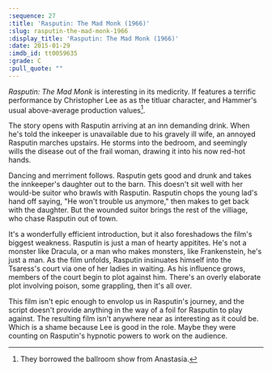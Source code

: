 ```yaml
---
:sequence: 27
:title: 'Rasputin: The Mad Monk (1966)'
:slug: rasputin-the-mad-monk-1966
:display_title: 'Rasputin: The Mad Monk (1966)'
:date: 2015-01-29
:imdb_id: tt0059635
:grade: C
:pull_quote: ""
---
```

_Rasputin: The Mad Monk_ is interesting in its medicrity. If features a terrific performance by Christopher Lee as as the titluar character, and Hammer's usual above-average production values[^1]. 

The story opens with Rasputin arriving at an inn demanding drink. When he's told the inkeeper is unavailable due to his gravely ill wife, an annoyed Rasputin marches upstairs. He storms into the bedroom, and seemingly wills the disease out of the frail woman, drawing it into his now red-hot hands.

Dancing and merriment follows. Rasputin gets good and drunk and takes the innkeeper's daughter out to the barn. This doesn't sit well with her would-be suitor who brawls with Rasputin. Rasputin chops the young lad's hand off saying, "He won't trouble us anymore," then makes to get back with the daughter. But the wounded suitor brings the rest of the villiage, who chase Rasputin out of town.

It's a wonderfully efficient introduction, but it also foreshadows the film's biggest weakness. Rasputin is just a man of hearty appitites. He's not a monster like Dracula, or a man who makes monsters, like Frankenstein, he's just a man. As the film unfolds, Rasputin insinuates himself into the Tsaress's court via one of her ladies in waiting. As his influence grows, members of the court begin to plot against him. There's an overly elaborate plot involving poison, some grappling, then it's all over.

This film isn't epic enough to envolop us in Rasputin's journey, and the script doesn't provide anything in the way of a foil for Rasputin to play against. The resulting film isn't anywhere near as interesting as it could be. Which is a shame because Lee is good in the role. Maybe they were counting on Rasputin's hypnotic powers to work on the audience.

[^1]: They borrowed the ballroom show from Anastasia.